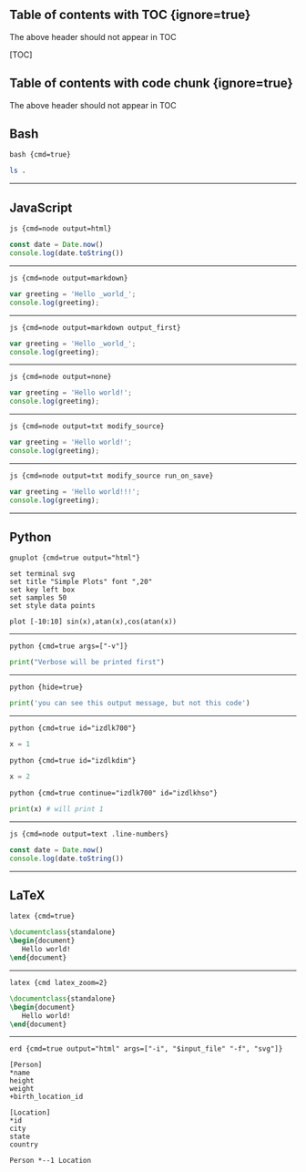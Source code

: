 ## Table of contents with TOC {ignore=true}

The above header should not appear in TOC

[TOC]


## Table of contents with code chunk {ignore=true}

The above header should not appear in TOC

<!-- @import "[TOC]" {depthFrom:1, depthTo:6, orderedList:true} -->

<!-- code_chunk_output -->

<!-- /code_chunk_output -->

## Bash

`bash {cmd=true}`
```bash {cmd=true}
ls .
```
---

## JavaScript

`js {cmd=node output=html}`
```js {cmd=node output=html}
const date = Date.now()
console.log(date.toString())
```

---

`js {cmd=node output=markdown}`
```js {cmd=node output=markdown}
var greeting = 'Hello _world_';
console.log(greeting);
```

---

`js {cmd=node output=markdown output_first}`
```js {cmd=node output=markdown output_first}
var greeting = 'Hello _world_';
console.log(greeting);
```

---

`js {cmd=node output=none}`
```js {cmd=node output=none}
var greeting = 'Hello world!';
console.log(greeting);
```

---

`js {cmd=node output=txt modify_source}`
```js {cmd=node output=txt modify_source}
var greeting = 'Hello world!';
console.log(greeting);
```

---

`js {cmd=node output=txt modify_source run_on_save}`
```js {cmd=node output=txt modify_source run_on_save}
var greeting = 'Hello world!!!';
console.log(greeting);
```

---

## Python

`gnuplot {cmd=true output="html"}`
```gnuplot {cmd=true output="html"}
set terminal svg
set title "Simple Plots" font ",20"
set key left box
set samples 50
set style data points

plot [-10:10] sin(x),atan(x),cos(atan(x))
```

---

`python {cmd=true args=["-v"]}`
```python {cmd=true args=["-v"]}
print("Verbose will be printed first")
```

---

`python {hide=true}`
```python {hide=true}
print('you can see this output message, but not this code')
```

---

`python {cmd=true id="izdlk700"}`
```python {cmd=true id="izdlk700"}
x = 1
```

`python {cmd=true id="izdlkdim"}`
```python {cmd=true id="izdlkdim"}
x = 2
```

`python {cmd=true continue="izdlk700" id="izdlkhso"}`
```python {cmd=true continue="izdlk700" id="izdlkhso"}
print(x) # will print 1
```

---

`js {cmd=node output=text .line-numbers}`
```js {cmd=node output=text .line-numbers}
const date = Date.now()
console.log(date.toString())
```

---

## LaTeX

`latex {cmd=true}`
```latex {cmd=true}
\documentclass{standalone}
\begin{document}
   Hello world!
\end{document}
```

---

`latex {cmd latex_zoom=2}`
```latex {cmd latex_zoom=2}
\documentclass{standalone}
\begin{document}
   Hello world!
\end{document}
```

---

`erd {cmd=true output="html" args=["-i", "$input_file" "-f", "svg"]}`
```erd {cmd=true output="html" args=["-i", "$input_file" "-f", "svg"]}
[Person]
*name
height
weight
+birth_location_id

[Location]
*id
city
state
country

Person *--1 Location
```


